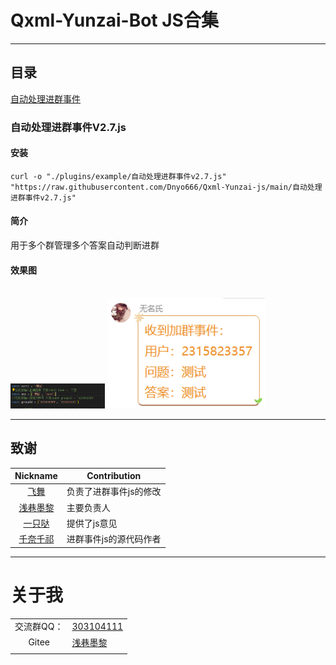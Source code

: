 # Qxml-Yunzai-Bot JS合集

---

## 目录

[自动处理进群事件](https://github.com/Dnyo666/Qxml-Yunzai-js#自动处理进群事件V2.7.js)

### 自动处理进群事件V2.7.js

#### 安装

```
curl -o "./plugins/example/自动处理进群事件v2.7.js" "https://raw.githubusercontent.com/Dnyo666/Qxml-Yunzai-js/main/自动处理进群事件v2.7.js"
```

#### 简介

用于多个群管理多个答案自动判断进群

#### 效果图

  <br>
    <img src="./1.png" width="30%" height="20%">
    <img src="./2.png" width="50%" height="20%">

---


## 致谢
| Nickname                                                     | Contribution                        |
| :----------------------------------------------------------: | ----------------------------------- |
|[飞舞]() | 负责了进群事件js的修改 |
|[浅巷墨黎](https://github.com/dnyo666) | 主要负责人 |
|[一只哒]() | 提供了js意见 |
|[千奈千祁](https://gitee.com/qiannqq/yunzai-plugin-JS) | 进群事件js的源代码作者 |
--- 

# 关于我

| | |
| :----------------------------------------------------------: | ----------------------------------- |
| 交流群QQ： | [303104111](http://qm.qq.com/cgi-bin/qm/qr?_wv=1027&k=q_jnwK0Fvmt41oGM6G67R4mm7evxxt-3&authKey=0PJdkDi7kf6KLmq5Jty3LMEgvPIJIxBrZp6beSQWWHRSkca%2FvclKT1geLnr3Okjm&noverify=0&group_code=303104111)|
| Gitee | [浅巷墨黎](https://gitee.com/Dnyo666) |
| | |

